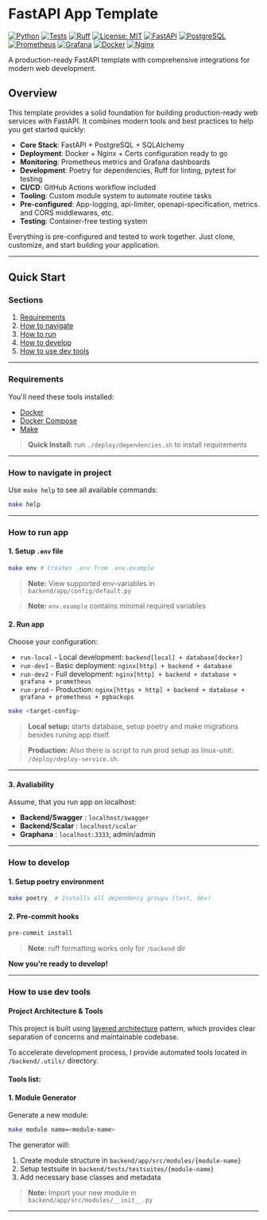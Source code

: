 # FastAPI App Template

[![Python](https://img.shields.io/badge/Python-3.12+-3776AB.svg?style=flat&logo=python&logoColor=white)](https://www.python.org)
[![Tests](https://github.com/peplxx/fast-template/actions/workflows/main.yaml/badge.svg)](https://github.com/peplxx/fast-template/actions/workflows/main.yaml)
[![Ruff](https://img.shields.io/endpoint?url=https://raw.githubusercontent.com/astral-sh/ruff/main/assets/badge/v2.json)](https://github.com/astral-sh/ruff)
[![License: MIT](https://img.shields.io/badge/License-MIT-yellow.svg)](https://opensource.org/licenses/MIT)
[![FastAPI](https://img.shields.io/badge/FastAPI-009688.svg?style=flat&logo=FastAPI&logoColor=white)](https://fastapi.tiangolo.com)
[![PostgreSQL](https://img.shields.io/badge/PostgreSQL-336791.svg?style=flat&logo=postgresql&logoColor=white)](https://www.postgresql.org)
[![Prometheus](https://img.shields.io/badge/Prometheus-E6522C.svg?style=flat&logo=prometheus&logoColor=white)](https://prometheus.io)
[![Grafana](https://img.shields.io/badge/Grafana-F46800.svg?style=flat&logo=grafana&logoColor=white)](https://grafana.com)
[![Docker](https://img.shields.io/badge/Docker-0096ED.svg?style=flat&logo=docker&logoColor=white)](https://www.docker.com)
[![Nginx](https://img.shields.io/badge/Nginx-009639.svg?style=flat&logo=nginx&logoColor=white)](https://nginx.org)

A production-ready FastAPI template with comprehensive integrations for modern web development.

## Overview

This template provides a solid foundation for building production-ready web services with FastAPI. It combines modern tools and best practices to help you get started quickly:

- **Core Stack**: FastAPI + PostgreSQL + SQLAlchemy
- **Deployment**: Docker + Nginx + Certs configuration ready to go
- **Monitoring**: Prometheus metrics and Grafana dashboards
- **Development**: Poetry for dependencies, Ruff for linting, pytest for testing
- **CI/CD**: GitHub Actions workflow included
- **Tooling**: Custom module system to automate routine tasks
- **Pre-configured**: App-logging, api-limiter, openapi-specification, metrics and CORS middlewares, etc.
- **Testing**: Container-free testing system

Everything is pre-configured and tested to work together. Just clone, customize, and start building your application.

---
## Quick Start
### Sections
1. [Requirements](#requirements)
2. [How to navigate](#how-to-navigate-in-project)
3. [How to run](#how-to-run-app)
4. [How to develop](#how-to-develop)
5. [How to use dev tools](#how-to-use-dev-tools)


---
### Requirements

You'll need these tools installed:

- [Docker](https://docs.docker.com/engine/install/)
- [Docker Compose](https://docs.docker.com/compose/install/)
- [Make](https://www.gnu.org/software/make/)

>**Quick Install:** run `./deploy/dependencies.sh` to install requirements
---
### How to navigate in project

Use `make help` to see all available commands:

```bash
make help
```
---
### How to run app

#### 1. Setup `.env` file
```bash
make env # Creates .env from .env.example
```

> **Note:** View supported env-variables in `backend/app/config/default.py`

> **Note:** `env.example` contains minimal required variables

#### 2. Run app
Choose your configuration:

- `run-local` - Local development: `backend[local] + database[docker]`
- `run-dev1` - Basic deployment: `nginx[http] + backend + database`
- `run-dev2` - Full development: `nginx[http] + backend + database + grafana + prometheus`
- `run-prod` - Production: `nginx[https + http] + backend + database + grafana + prometheus + pgbackups`

```bash
make <target-config>
```
> **Local setup:** starts database, setup poetry and make migrations besides runing app itself.

> **Production:** Also there is script to run prod setup as linux-unit: `/deploy/deploy-service.sh`.
---
#### 3. Avaliability
Assume, that you run app on localhost:
 - **Backend/Swagger** : `localhost/swagger`
 - **Backend/Scalar** : `localhost/scalar`
 - **Graphana** :  `localhost:3333`, admin/admin
---
### How to develop

#### 1. Setup poetry environment
```bash
make poetry  # Installs all dependency groups (test, dev)
```

#### 2. Pre-commit hooks
```bash
pre-commit install
```
> **Note**: ruff formatting works only for `/backend` dir

**Now you're ready to develop!**

---

### How to use dev tools

#### Project Architecture & Tools

This project is built using [layered architecture](https://www.oreilly.com/library/view/software-architecture-patterns/9781491971437/ch01.html) pattern, which provides clear separation of concerns and maintainable codebase.

To accelerate development process, I provide automated tools located in `/backend/.utils/` directory.


#### Tools list:

#### 1. Module Generator
Generate a new module:
```bash
make module name=<module-name>
```

The generator will:
1. Create module structure in `backend/app/src/modules/{module-name}`
2. Setup testsuite in `backend/tests/testsuites/{module-name}`
3. Add necessary base classes and metadata

> **Note:** Import your new module in `backend/app/src/modules/__init__.py`
---
